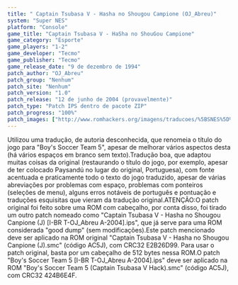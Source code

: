 ```yaml
---
title: " Captain Tsubasa V - Hasha no Shougou Campione (OJ_Abreu)"
system: "Super NES"
platform: "Console"
game_title: "Captain Tsubasa V - HaSha no ShouGou Campione"
game_category: "Esporte"
game_players: "1-2"
game_developer: "Tecmo"
game_publisher: "Tecmo"
game_release_date: "9 de dezembro de 1994"
patch_author: "OJ_Abreu"
patch_group: "Nenhum"
patch_site: "Nenhum"
patch_version: "1.0"
patch_release: "12 de junho de 2004 (provavelmente)"
patch_type: "Patch IPS dentro de pacote ZIP"
patch_progress: "100%"
patch_images: ["http://www.romhackers.org/imagens/traducoes/%5BSNES%5D%20Captain%20Tsubasa%20V%20-%20Hasha%20no%20Shougou%20Campione%20-%20OJ_Abreu%20-%201.png","http://www.romhackers.org/imagens/traducoes/%5BSNES%5D%20Captain%20Tsubasa%20V%20-%20Hasha%20no%20Shougou%20Campione%20-%20OJ_Abreu%20-%202.png","http://www.romhackers.org/imagens/traducoes/%5BSNES%5D%20Captain%20Tsubasa%20V%20-%20Hasha%20no%20Shougou%20Campione%20-%20OJ_Abreu%20-%203.png"]
---
```

Utilizou uma tradução, de autoria desconhecida, que renomeia o título do jogo para "Boy's Soccer Team 5", apesar de melhorar vários aspectos desta (há vários espaços em branco sem texto).Tradução boa, que adaptou muitas coisas da original (restaurando o título do jogo, por exemplo, apesar de ter colocado Paysandú no lugar do original, Portuguesa), com fonte acentuada e praticamente todo o texto do jogo traduzido, apesar de várias abreviações por problemas com espaço, problemas com ponteiros (seleções de menu), alguns erros notáveis de português e pontuação e traduções esquisitas que vieram da tradução original.ATENÇÃO:O patch original foi feito sobre uma ROM com cabeçalho, por conta disso, foi tirado um outro patch nomeado como "Captain Tsubasa V - Hasha no Shougou Canpione (J) [I-BR T-OJ_Abreu A-2004].ips", que já serve para uma ROM considerada "good dump" (sem modificações).Este patch mencionado deve ser aplicado na ROM original "Captain Tsubasa V - Hasha no Shougou Canpione (J).smc" (código AC5J), com CRC32 E2B26D99. Para usar o patch original, basta por um cabeçalho de 512 bytes nessa ROM.O patch "Boy's Soccer Team 5 [I-BR T-OJ_Abreu A-2004].ips" deve ser aplicado na ROM "Boy's Soccer Team 5 (Captain Tsubasa V Hack).smc" (código AC5J), com CRC32 424B6E4F.